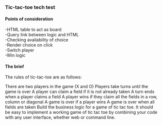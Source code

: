 
### Tic-tac-toe tech test

#### Points of consideration

-HTML table to act as board <br>
-Query link between logic and HTML <br>
-Checking availability of choice <br>
-Render choice on click <br>
-Switch player <br>
-Win logic


#### The brief

The rules of tic-tac-toe are as follows:

There are two players in the game (X and O)
Players take turns until the game is over
A player can claim a field if it is not already taken
A turn ends when a player claims a field
A player wins if they claim all the fields in a row, column or diagonal
A game is over if a player wins
A game is over when all fields are taken
Build the business logic for a game of tic tac toe. It should be easy to implement a working game of tic tac toe by combining your code with any user interface, whether web or command line.
